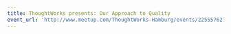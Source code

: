 ```yaml
---
title: ThoughtWorks presents: Our Approach to Quality
event_url: 'http://www.meetup.com/ThoughtWorks-Hamburg/events/225557627/'
---
```

